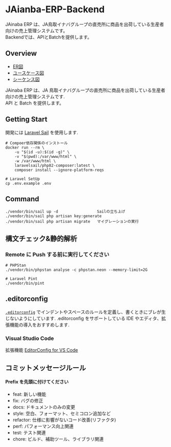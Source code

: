 # JAianba-ERP-Backend
JAinaba ERP は、JA鳥取イナバグループの直売所に商品を出荷している生産者向けの売上管理システムです。  
Backendでは、APIとBatchを提供します。

## Overview
- [ER図](./docs/er_diagram.md)
- [ユースケース図](./docs/usecase_diagram.md)
- [シーケンス図](./docs/er_diagram.md)

JAinaba ERP は、JA 鳥取イナバグループの直売所に商品を出荷している生産者向けの売上管理システムです.  
API と Batch を提供します。

## Getting Start

開発には [Laravel Sail](https://readouble.com/laravel/9.x/ja/sail.html) を使用します.

```
# Compoer依存関係のインストール
docker run --rm \
    -u "$(id -u):$(id -g)" \
    -v "$(pwd):/var/www/html" \
    -w /var/www/html \
    laravelsail/php82-composer:latest \
    composer install --ignore-platform-reqs

# Laravel SetUp
cp .env.example .env
```

## Command

```
./vendor/bin/sail up -d                 Sailの立ち上げ
./vendor/bin/sail php artisan key:generate
./vendor/bin/sail php artisan migrate   マイグレーションの実行
```

## 構文チェック&静的解析

### Remote に Push する前に実行してください

```
# PHPStan
./vendor/bin/phpstan analyse -c phpstan.neon --memory-limit=2G

# Laravel Pint
./vendor/bin/pint
```

## .editorconfig

[`.editorconfig`](/.editorconfig) でインデントやスペースのルールを定義し、書くときにブレが生じないようにしています.
.editorconfig をサポートしている IDE やエディタ、拡張機能の導入をおすすめします.

### Visual Studio Code

拡張機能 [EditorConfig for VS Code](https://marketplace.visualstudio.com/items?itemName=EditorConfig.EditorConfig)

## コミットメッセージルール

#### Prefix を先頭に付けてください

-   feat: 新しい機能
-   fix: バグの修正
-   docs: ドキュメントのみの変更
-   style: 空白、フォーマット、セミコロン追加など
-   refactor: 仕様に影響がないコード改善(リファクタ)
-   perf: パフォーマンス向上関連
-   test: テスト関連
-   chore: ビルド、補助ツール、ライブラリ関連
